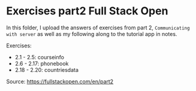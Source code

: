 # Exercises part2 Full Stack Open

In this folder, I upload the answers of exercises from part 2, `Communicating with server` as well as my following along to the tutorial app in notes.

Exercises:

- 2.1 - 2.5: courseinfo
- 2.6 - 2.17: phonebook
- 2.18 - 2.20: countriesdata

Source: https://fullstackopen.com/en/part2
